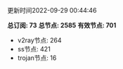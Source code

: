 更新时间2022-09-29 00:44:46

**总订阅: 73**
**总节点: 2585**
**有效节点: 701**
- v2ray节点: 264
- ss节点: 421
- trojan节点: 16
